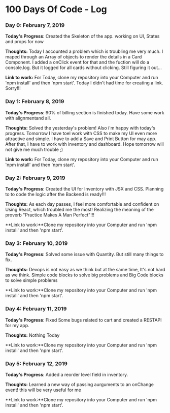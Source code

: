# 100 Days Of Code - Log

### Day 0: February 7, 2019

**Today's Progress**: Created the Skeleton of the app. working on UI, States and props for now

**Thoughts:** Today I accounted a problem which is troubling me very much. I maped through an Array of objects to render the details in a Card Component. I added a onClick event for that and the fuction will do a console.log. But it logged for all cards without clicking. Still figuring it out...

**Link to work:** For Today, clone my repository into your Computer and run 'npm install' and then 'npm start'. Today I didn't had time for creating a link. Sorry!!!

### Day 1: February 8, 2019

**Today's Progress**: 90% of billing section is finished today. Have some work with alignmentand all.

**Thoughts:** Solved the yesterday's problem! Also i'm happy with today's progress. Tomorrow I have toel work with CSS to make my UI even more attractive and simple. I have to add a Save and Print Button for may app. After that, I have to work with inventory and dashboard. Hope tomorrow will not give me much trouble ;)

**Link to work:** For Today, clone my repository into your Computer and run 'npm install' and then 'npm start'.

### Day 2: February 9, 2019

**Today's Progress**: Created the UI for Inventory with JSX and CSS. Planning to to code the logic after the Backend is ready!!!

**Thoughts:** As each day passes, I feel more comfortable and confident on Using React, which troubled me the most! Realizing the meaning of the proverb "Practice Makes A Man Perfect"!!! 

**Link to work:**Clone my repository into your Computer and run 'npm install' and then 'npm start'.

### Day 3: February 10, 2019

**Today's Progress**: Solved some issue with Quantity. But still many things to fix.

**Thoughts:** Devops is not easy as we think but at the same time, It's not hard as we think. Simple code blocks to solve big problems and Big Code blocks to solve simple problems

**Link to work:**Clone my repository into your Computer and run 'npm install' and then 'npm start'.

### Day 4: February 11, 2019

**Today's Progress**: Fixed Some bugs related to cart and created a RESTAPI for my app.

**Thoughts:** Nothing Today

**Link to work:**Clone my repository into your Computer and run 'npm install' and then 'npm start'.

### Day 5: February 12, 2019

**Today's Progress**: Added a reorder level field in inventory.

**Thoughts:** Learned a new way of passing aurguments to an onChange event! this will be very useful for me

**Link to work:**Clone my repository into your Computer and run 'npm install' and then 'npm start'.
